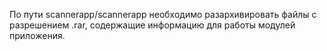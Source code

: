 По пути scannerapp/scannerapp необходимо разархивировать файлы с разрешением .rar, содержащие информацию для работы модулей приложения.

